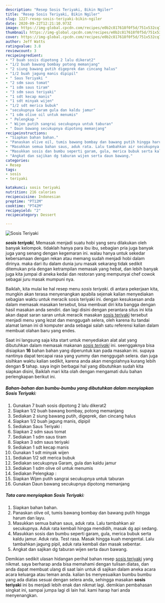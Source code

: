 ```yaml
---
description: "Resep Sosis Teriyaki, Bikin Ngiler"
title: "Resep Sosis Teriyaki, Bikin Ngiler"
slug: 1227-resep-sosis-teriyaki-bikin-ngiler
date: 2020-09-22T12:21:10.973Z
image: https://img-global.cpcdn.com/recipes/e0b2c817618f0f5d/751x532cq70/sosis-teriyaki-foto-resep-utama.jpg
thumbnail: https://img-global.cpcdn.com/recipes/e0b2c817618f0f5d/751x532cq70/sosis-teriyaki-foto-resep-utama.jpg
cover: https://img-global.cpcdn.com/recipes/e0b2c817618f0f5d/751x532cq70/sosis-teriyaki-foto-resep-utama.jpg
author: Jeff Watts
ratingvalue: 3.8
reviewcount: 3
recipeingredient:
- "7 buah sosis dipotong 2 lalu dikerat2"
- "1/2 buah bawang bombay potong memanjang"
- "2 siung bawang putih digeprek dan cincang halus"
- "1/2 buah jagung manis dipipil"
- " Saus Teriyaki "
- "2 sdm saus tomat"
- "1 sdm saus tiram"
- "3 sdm saus teriyaki"
- "1 sdt kecap manis"
- "1 sdt minyak wijen"
- "1/2 sdt merica bubuk"
- "secukupnya Garam gula dan kaldu jamur"
- "1 sdm olive oil untuk menumis"
- " Pelengkap "
- " Wijen putih sangrai secukupnya untuk taburan"
- " Daun bawang secukupnya dipotong memanjang"
recipeinstructions:
- "Siapkan bahan bahan."
- "Panaskan olive oil, tumis bawang bombay dan bawang putih hingga harum dan layu."
- "Masukkan semua bahan saus, aduk rata. Lalu tambahkan air secukupnya. Aduk rata kembali hingga mendidih, masak dg api sedang."
- "Masukkan sosis dan bumbu seperti garam, gula, merica bubuk serta kaldu jamur. Aduk rata. Test rasa. Masak hingga kuah mengental. Lalu tambahkan jagung pipil, aduk rata kembali dan masak sebentar."
- "Angkat dan sajikan dg taburan wijen serta daun bawang."
categories:
- Resep
tags:
- sosis
- teriyaki

katakunci: sosis teriyaki 
nutrition: 216 calories
recipecuisine: Indonesian
preptime: "PT12M"
cooktime: "PT42M"
recipeyield: "2"
recipecategory: Dessert

---
```



![Sosis Teriyaki](https://img-global.cpcdn.com/recipes/e0b2c817618f0f5d/751x532cq70/sosis-teriyaki-foto-resep-utama.jpg)

<b><i>sosis teriyaki</i></b>, Memasak menjadi suatu hobi yang seru dilakukan oleh banyak kelompok. tidaklah hanya para ibu ibu, sebagian pria juga banyak juga yang senang dengan kegemaran ini. walau hanya untuk sekedar kebersamaan dengan rekan atau memang sudah menjadi hobi dalam dirinya. maka dari itu dalam dunia juru masak sekarang tidak sedikit ditemukan pria dengan ketrampilan memasak yang hebat, dan lebih banyak juga kita jumpai di aneka kedai dan restoran yang mempunyai chef cowok sebagai juru masak mumpuni nya.

Baiklah, kita mulai ke hal resep menu <i>sosis teriyaki</i>. di antara pekerjaan kita, mungkin akan terasa menyenangkan apabila sejenak kalian menyediakan sebagian waktu untuk meracik sosis teriyaki ini. dengan kesuksesan anda dalam memasak masakan tersebut, bisa membuat diri kita bangga dengan hasil masakan anda sendiri. dan lagi disini dengan perantara situs ini kita akan dapat saran saran untuk meracik masakan <u>sosis teriyaki</u> tersebut menjadi menu yang lezat dan menggugah selera, oleh karena itu tandai alamat laman ini di komputer anda sebagai salah satu referensi kalian dalam membuat olahan baru yang endes.




Saat ini langsung saja kita start untuk menyediakan alat alat yang dibutuhkan dalam memasak makanan <u><i>sosis teriyaki</i></u> ini. seenggaknya bisa disiapkan <b>16</b> bahan bahan yang diperuntuk kan pada masakan ini. supaya nantinya dapat tercapai rasa yang yummy dan menggugah selera. dan juga sisihkan waktu kalian sedikit, karena anda akan mengolahnya kurang lebih dengan <b>5</b> tahap. saya ingin berbagai hal yang dibutuhkan sudah kita siapkan disini, Baiklah mari kita olah dengan mengamati dulu bahan perlengkapan berikut ini.

<!--inarticleads1-->

##### Bahan-bahan dan bumbu-bumbu yang dibutuhkan dalam menyiapkan Sosis Teriyaki:

1. Gunakan 7 buah sosis dipotong 2 lalu dikerat2
1. Siapkan 1/2 buah bawang bombay, potong memanjang
1. Sediakan 2 siung bawang putih, digeprek, dan cincang halus
1. Siapkan 1/2 buah jagung manis, dipipil
1. Sediakan  Saus Teriyaki :
1. Siapkan 2 sdm saus tomat
1. Sediakan 1 sdm saus tiram
1. Siapkan 3 sdm saus teriyaki
1. Sediakan 1 sdt kecap manis
1. Gunakan 1 sdt minyak wijen
1. Sediakan 1/2 sdt merica bubuk
1. Sediakan secukupnya Garam, gula dan kaldu jamur
1. Sediakan 1 sdm olive oil untuk menumis
1. Sediakan  Pelengkap :
1. Siapkan  Wijen putih sangrai secukupnya untuk taburan
1. Gunakan  Daun bawang secukupnya dipotong memanjang




<!--inarticleads2-->

##### Tata cara menyiapkan Sosis Teriyaki:

1. Siapkan bahan bahan.
1. Panaskan olive oil, tumis bawang bombay dan bawang putih hingga harum dan layu.
1. Masukkan semua bahan saus, aduk rata. Lalu tambahkan air secukupnya. Aduk rata kembali hingga mendidih, masak dg api sedang.
1. Masukkan sosis dan bumbu seperti garam, gula, merica bubuk serta kaldu jamur. Aduk rata. Test rasa. Masak hingga kuah mengental. Lalu tambahkan jagung pipil, aduk rata kembali dan masak sebentar.
1. Angkat dan sajikan dg taburan wijen serta daun bawang.




Demikian sedikit ulasan hidangan perihal bahan resep <u>sosis teriyaki</u> yang nikmat. saya berharap anda bisa memahami dengan tulisan diatas, dan anda dapat membuat ulang di saat lain untuk di sajikan dalam aneka acara acara keluarga atau teman anda. kalian bs menyesuaikan bumbu bumbu yang ada diatas sesuai dengan selera anda, sehingga masakan <b>sosis teriyaki</b> ini bs menjadi lebih enak dan nikmat lagi. demikian pembahasan singkat ini, sampai jumpa lagi di lain hal. kami harap hari anda menyenangkan.
